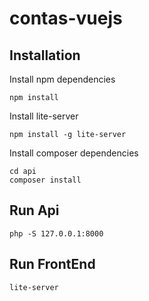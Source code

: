 # contas-vuejs

## Installation

Install npm dependencies

    npm install

Install lite-server

    npm install -g lite-server
    
Install composer dependencies
    
    cd api
    composer install
    
## Run Api
    
    php -S 127.0.0.1:8000
    
## Run FrontEnd

    lite-server
    
